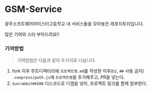# GSM-Service
광주소프트웨어마이스터고등학교 내 서비스들을 모아놓은 레포지토리입니다.

많은 기여와 스타 부탁드려요!!

### 기여방법
> 기여방법은 다음과 같이 두가지로 나뉩니다.
1. fork 이후 루트디렉터리에 `프로젝트명.md`를 작성한 이후(`h2`, `##` 사용 금지) `.vuepress/path.js`에 `프로젝트명`을 추가해주고, PR을 넣는다.
2. `Sunrabbit#6500` 디스코드로 디엠을 넣어, 프로젝트 링크를 함께 첨부한다.
<comment />
